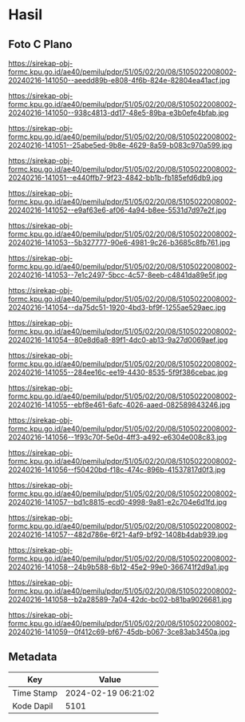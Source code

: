 # Hasil

## Foto C Plano

https://sirekap-obj-formc.kpu.go.id/ae40/pemilu/pdpr/51/05/02/20/08/5105022008002-20240216-141050--aeedd89b-e808-4f6b-824e-82804ea41acf.jpg

https://sirekap-obj-formc.kpu.go.id/ae40/pemilu/pdpr/51/05/02/20/08/5105022008002-20240216-141050--938c4813-dd17-48e5-89ba-e3b0efe4bfab.jpg

https://sirekap-obj-formc.kpu.go.id/ae40/pemilu/pdpr/51/05/02/20/08/5105022008002-20240216-141051--25abe5ed-9b8e-4629-8a59-b083c970a599.jpg

https://sirekap-obj-formc.kpu.go.id/ae40/pemilu/pdpr/51/05/02/20/08/5105022008002-20240216-141051--e440ffb7-9f23-4842-bb1b-fb185efd6db9.jpg

https://sirekap-obj-formc.kpu.go.id/ae40/pemilu/pdpr/51/05/02/20/08/5105022008002-20240216-141052--e9af63e6-af06-4a94-b8ee-5531d7d97e2f.jpg

https://sirekap-obj-formc.kpu.go.id/ae40/pemilu/pdpr/51/05/02/20/08/5105022008002-20240216-141053--5b327777-90e6-4981-9c26-b3685c8fb761.jpg

https://sirekap-obj-formc.kpu.go.id/ae40/pemilu/pdpr/51/05/02/20/08/5105022008002-20240216-141053--7e1c2497-5bcc-4c57-8eeb-c4841da89e5f.jpg

https://sirekap-obj-formc.kpu.go.id/ae40/pemilu/pdpr/51/05/02/20/08/5105022008002-20240216-141054--da75dc51-1920-4bd3-bf9f-1255ae529aec.jpg

https://sirekap-obj-formc.kpu.go.id/ae40/pemilu/pdpr/51/05/02/20/08/5105022008002-20240216-141054--80e8d6a8-89f1-4dc0-ab13-9a27d0069aef.jpg

https://sirekap-obj-formc.kpu.go.id/ae40/pemilu/pdpr/51/05/02/20/08/5105022008002-20240216-141055--284ee16c-ee19-4430-8535-5f9f386cebac.jpg

https://sirekap-obj-formc.kpu.go.id/ae40/pemilu/pdpr/51/05/02/20/08/5105022008002-20240216-141055--ebf8e461-6afc-4026-aaed-082589843246.jpg

https://sirekap-obj-formc.kpu.go.id/ae40/pemilu/pdpr/51/05/02/20/08/5105022008002-20240216-141056--1f93c70f-5e0d-4ff3-a492-e6304e008c83.jpg

https://sirekap-obj-formc.kpu.go.id/ae40/pemilu/pdpr/51/05/02/20/08/5105022008002-20240216-141056--f50420bd-f18c-474c-896b-41537817d0f3.jpg

https://sirekap-obj-formc.kpu.go.id/ae40/pemilu/pdpr/51/05/02/20/08/5105022008002-20240216-141057--bd1c8815-ecd0-4998-9a81-e2c704e6d1fd.jpg

https://sirekap-obj-formc.kpu.go.id/ae40/pemilu/pdpr/51/05/02/20/08/5105022008002-20240216-141057--482d786e-6f21-4af9-bf92-1408b4dab939.jpg

https://sirekap-obj-formc.kpu.go.id/ae40/pemilu/pdpr/51/05/02/20/08/5105022008002-20240216-141058--24b9b588-6b12-45e2-99e0-366741f2d9a1.jpg

https://sirekap-obj-formc.kpu.go.id/ae40/pemilu/pdpr/51/05/02/20/08/5105022008002-20240216-141058--b2a28589-7a04-42dc-bc02-b81ba9026681.jpg

https://sirekap-obj-formc.kpu.go.id/ae40/pemilu/pdpr/51/05/02/20/08/5105022008002-20240216-141059--0f412c69-bf67-45db-b067-3ce83ab3450a.jpg


## Metadata

| Key        | Value               |
| ---------- | ------------------- |
| Time Stamp | 2024-02-19 06:21:02 |
| Kode Dapil | 5101                |




